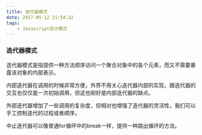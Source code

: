```yaml
---
title: 迭代器模式
date: 2017-05-12 21:54:32
tags:
	- Javascript设计模式
---
```



### 迭代器模式

迭代器模式是指提供一种方法顺序访问一个聚合对象中的各个元素，而又不需要暴露该对象的内部表示。

内部迭代器在调用的时候非常方便，外界不用关心迭代器内部的实现，跟迭代器的交互也仅仅是一次初始调用，但这也刚好是内部迭代器的缺点。

外部迭代器增加了一些调用的复杂度，但相对也增强了迭代器的灵活性，我们可以手工控制迭代的过程或者顺序。

中止迭代器可以像普通for循环中的break一样，提供一种跳出循环的方法。

<!--more-->